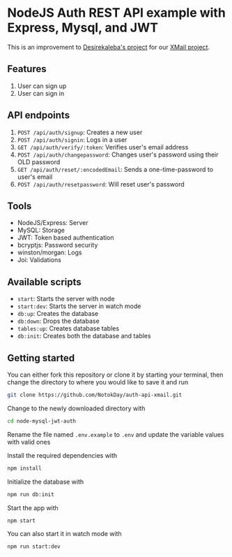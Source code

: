 # NodeJS Auth REST API example with Express, Mysql, and JWT
This is an improvement to [Desirekaleba's project](https://github.com/desirekaleba/node-mysql-jwt-auth) for our [XMail project](https://github.com/NotokDay/XMail-SpamChecker).
## Features
1. User can sign up
2. User can sign in

## API endpoints

1. `POST /api/auth/signup`: Creates a new user
2. `POST /api/auth/signin`: Logs in a user
3. `GET /api/auth/verify/:token`: Verifies user's email address
4. `POST /api/auth/changepassword`: Changes user's password using their OLD password
5. `GET /api/auth/reset/:encodedEmail`: Sends a one-time-password to user's email
6. `POST /api/auth/resetpassword`: Will reset user's password

## Tools
* NodeJS/Express: Server
* MySQL: Storage
* JWT: Token based authentication
* bcryptjs: Password security
* winston/morgan: Logs
* Joi: Validations

## Available scripts
* `start`: Starts the server with node
* `start:dev`: Starts the server in watch mode
* `db:up`: Creates the database
* `db:down`: Drops the database
* `tables:up`: Creates database tables
* `db:init`: Creates both the database and tables

## Getting started

You can either fork this repository or clone it by starting your terminal, then change the directory to where you would like to save it and run

```sh
git clone https://github.com/NotokDay/auth-api-xmail.git
```
Change to the newly downloaded directory with

```sh
cd node-mysql-jwt-auth
```

Rename the file named `.env.example` to `.env` and update the variable values with valid ones

Install the required dependencies with

```sh
npm install
```

Initialize the database with

```sh
npm run db:init
```

Start the app with

```sh
npm start
```

You can also start it in watch mode with

```sh
npm run start:dev
```
